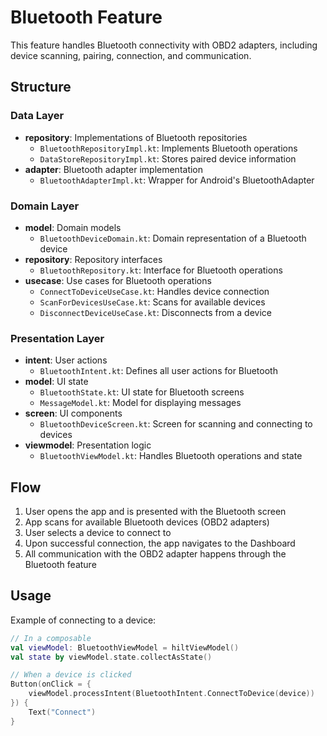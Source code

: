 # Bluetooth Feature

This feature handles Bluetooth connectivity with OBD2 adapters, including device scanning, pairing, connection, and communication.

## Structure

### Data Layer
- **repository**: Implementations of Bluetooth repositories
  - `BluetoothRepositoryImpl.kt`: Implements Bluetooth operations
  - `DataStoreRepositoryImpl.kt`: Stores paired device information
- **adapter**: Bluetooth adapter implementation
  - `BluetoothAdapterImpl.kt`: Wrapper for Android's BluetoothAdapter

### Domain Layer
- **model**: Domain models
  - `BluetoothDeviceDomain.kt`: Domain representation of a Bluetooth device
- **repository**: Repository interfaces
  - `BluetoothRepository.kt`: Interface for Bluetooth operations
- **usecase**: Use cases for Bluetooth operations
  - `ConnectToDeviceUseCase.kt`: Handles device connection
  - `ScanForDevicesUseCase.kt`: Scans for available devices
  - `DisconnectDeviceUseCase.kt`: Disconnects from a device

### Presentation Layer
- **intent**: User actions
  - `BluetoothIntent.kt`: Defines all user actions for Bluetooth
- **model**: UI state
  - `BluetoothState.kt`: UI state for Bluetooth screens
  - `MessageModel.kt`: Model for displaying messages
- **screen**: UI components
  - `BluetoothDeviceScreen.kt`: Screen for scanning and connecting to devices
- **viewmodel**: Presentation logic
  - `BluetoothViewModel.kt`: Handles Bluetooth operations and state

## Flow

1. User opens the app and is presented with the Bluetooth screen
2. App scans for available Bluetooth devices (OBD2 adapters)
3. User selects a device to connect to
4. Upon successful connection, the app navigates to the Dashboard
5. All communication with the OBD2 adapter happens through the Bluetooth feature

## Usage

Example of connecting to a device:

```kotlin
// In a composable
val viewModel: BluetoothViewModel = hiltViewModel()
val state by viewModel.state.collectAsState()

// When a device is clicked
Button(onClick = {
    viewModel.processIntent(BluetoothIntent.ConnectToDevice(device))
}) {
    Text("Connect")
}
``` 